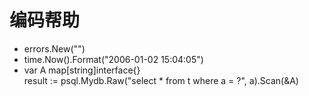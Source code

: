 # 编码帮助

- errors.New("")
- time.Now().Format("2006-01-02 15:04:05")
- var A map[string]interface{}  
  result := psql.Mydb.Raw("select * from t where a = ?", a).Scan(&A)